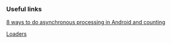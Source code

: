 ### Useful links

[8 ways to do asynchronous processing in Android and counting](https://android.jlelse.eu/8-ways-to-do-asynchronous-processing-in-android-and-counting-f634dc6fae4e)

[Loaders](https://www.androiddesignpatterns.com/2012/07/loaders-and-loadermanager-background.html)